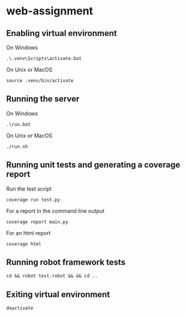 # web-assignment

## Enabling virtual environment
On Windows
```shell
.\.venv\Scripts\activate.bat
```

On Unix or MacOS
```shell
source .venv/bin/activate
```

## Running the server
On Windows
```shell
.\run.bat
```

On Unix or MacOS
```shell
./run.sh
```

## Running unit tests and generating a coverage report
Run the test script
```shell
coverage run test.py
```

For a report in the command line output
```shell
coverage report main.py
```

For an html report
```shell
coverage html
```

## Running robot framework tests
```shell
cd && robot test.robot && && cd ..
```

## Exiting virtual environment
```shell
deactivate
```
